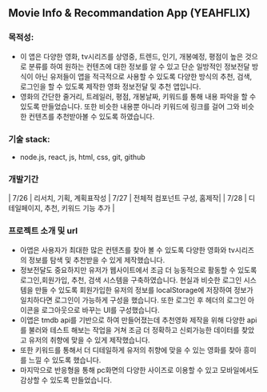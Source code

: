 ## Movie Info & Recommandation App (YEAHFLIX)

### 목적성:

- 이 앱은 다양한 영화, tv시리즈를 상영중, 트렌드, 인기, 개봉예정, 평점이 높은 것으로 분류를 하여 원하는 컨텐츠에 대한 정보를 알 수 있고 단순 일방적인 정보전달 방식이 아닌 유저들이 앱을 적극적으로 사용할 수 있도록 다양한 방식의 추천, 검색, 로그인을 할 수 있도록 제작한 영화 정보전달 및 추천 앱입니다.
- 영화의 간단한 줄거리, 트레일러, 평점, 개봉날짜, 키워드를 통해 내용 파악을 할 수 있도록 만들었습니다. 또한 비슷한 내용뿐 아니라 키워드에 링크를 걸어 그와 비슷한 컨텐츠를 추천받아볼 수 있도록 하였습니다.

### 기술 stack:

- node.js, react, js, html, css, git, github

### 개발기간

| 7/26 | 리서치, 기획, 계획표작성 | 7/27 | 전체적 컴포넌트 구성, 홈제작|
| 7/28 | 디테일페이지, 추천, 키워드 기능 추가 |

### 프로젝트 소개 및 url

- 아앱은 사용자가 최대한 많은 컨텐츠를 찾아 볼 수 있도록 다양한 영화와 tv시리즈의 정보를 탐색 및 추천받을 수 있게 제작했습니다.
- 정보전달도 중요하지만 유저가 웹사이트에서 조금 더 능동적으로 활동할 수 있도록 로그인,회원가입, 추천, 검색 시스템을 구축하였습니다. 현실과 비슷한 로그인 시스템을 만들 수 있도록 회원가입한 유저의 정보를 localStorage에 저장하여 정보가 일치하다면 로그인이 가능하게 구성을 했습니다. 또한 로그인 후 헤더의 로그인 아이콘을 로그아웃으로 바꾸는 UI를 구성했습니다.
- 이앱은 tmdb api를 기반으로 하여 만들어졌는데 추천영화 제작을 위해 다양한 api를 불러와 테스트 해보는 작업을 거쳐 조금 더 정확하고 신뢰가능한 데이터를 찾았고 유저의 취향에 맞을 수 있게 제작했습니다.
- 또한 키워드를 통해서 더 디테일하게 유저의 취향에 맞을 수 있는 영화를 찾아 흥미를 느낄 수 있도록 했습니다.
- 마지막으로 반응형을 통해 pc화면의 다양한 사이즈로 이용할 수 있고 모바일에서도 감상할 수 있도록 만들었습니다.
